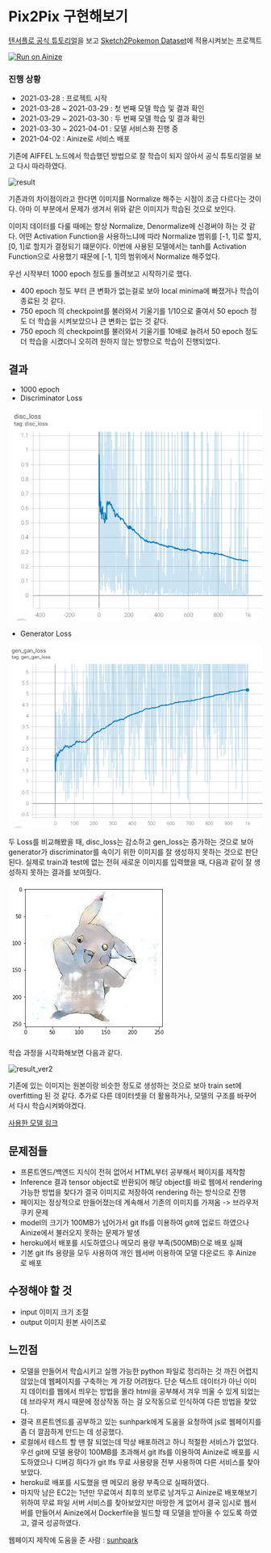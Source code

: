 # Pix2Pix 구현해보기

[텐서플로 공식 튜토리얼](https://www.tensorflow.org/tutorials/generative/pix2pix)을 보고 [Sketch2Pokemon Dataset](https://www.kaggle.com/norod78/sketch2pokemon)에 적용시켜보는 프로젝트

[![Run on Ainize](https://ainize.ai/images/run_on_ainize_button.svg)](https://main-sketch2pokemon-ceuity.endpoint.ainize.ai/)

### 진행 상황

- 2021-03-28 : 프로젝트 시작
- 2021-03-28 ~ 2021-03-29 : 첫 번째 모델 학습 및 결과 확인
- 2021-03-29 ~ 2021-03-30 : 두 번째 모델 학습 및 결과 확인
- 2021-03-30 ~ 2021-04-01 : 모델 서비스화 진행 중
- 2021-04-02 : Ainize로 서비스 배포

기존에 AIFFEL 노드에서 학습했던 방법으로 잘 학습이 되지 않아서 공식 튜토리얼을 보고 다시 따라하였다.

![result](./images/result.gif)

기존과의 차이점이라고 한다면 이미지를 Normalize 해주는 시점이 조금 다르다는 것이다. 아마 이 부분에서 문제가 생겨서 위와 같은 이미지가 학습된 것으로 보인다.

이미지 데이터를 다룰 때에는 항상 Normalize, Denormalize에 신경써야 하는 것 같다. 어떤 Activation Function을 사용하느냐에 따라 Normalize 범위를 [-1, 1]로 할지, [0, 1]로 할지가 결정되기 떄문이다. 이번에 사용된 모델에서는 tanh를 Activation Function으로 사용했기 때문에 [-1, 1]의 범위에서 Normalize 해주었다.

우선 시작부터 1000 epoch 정도를 돌려보고 시작하기로 했다.

- 400 epoch 정도 부터 큰 변화가 없는걸로 보아 local minima에 빠졌거나 학습이 종료된 것 같다.
- 750 epoch 의 checkpoint를 불러와서 기울기를 1/10으로 줄여서 50 epoch 정도 더 학습을 시켜보았으나 큰 변화는 없는 것 같다.
- 750 epoch 의 checkpoint를 불러와서 기울기를 10배로 늘려서 50 epoch 정도 더 학습을 시켰더니 오히려 원하지 않는 방향으로 학습이 진행되었다.

## 결과

- 1000 epoch
- Discriminator Loss

![images00](./images/images00.png)

- Generator Loss

![images01](./images/images01.png)

두 Loss를 비교해봤을 때, disc_loss는 감소하고 gen_loss는 증가하는 것으로 보아 generator가 discriminator를 속이기 위한 이미지를 잘 생성하지 못하는 것으로 판단된다. 실제로 train과 test에 없는 전혀 새로운 이미지를 입력했을 때, 다음과 같이 잘 생성하지 못하는 결과를 보여줬다.

![images02](./images/images02.png)

학습 과정을 시각화해보면 다음과 같다.

![result_ver2](./images/result_ver2.gif)

기존에 있는 이미지는 원본이랑 비슷한 정도로 생성하는 것으로 보아 train set에 overfitting 된 것 같다. 추가로 다른 데이터셋을 더 활용하거나, 모델의 구조를 바꾸어서 다시 학습시켜봐야겠다.

[사용한 모델 링크](https://drive.google.com/file/d/1v1t2AXEb94rvw32Zj24_9dmQj2_58vB2/view?usp=sharing)

## 문제점들

- 프론트엔드/백엔드 지식이 전혀 없어서 HTML부터 공부해서 페이지를 제작함
- Inference 결과 tensor object로 반환되어 해당 object를 바로 웹에서 rendering 가능한 방법을 찾다가 결국 이미지로 저장하여 rendering 하는 방식으로 진행
- 페이지는 정상적으로 만들어졌는데 계속해서 기존의 이미지를 가져옴 -> 브라우저 쿠키 문제
- model의 크기가 100MB가 넘어가서 git lfs를 이용하여 git에 업로드 하였으나 Ainize에서 불러오지 못하는 문제가 발생
- heroku에서 배포를 시도하였으나 메모리 용량 부족(500MB)으로 배포 실패
- 기본 git lfs 용량을 모두 사용하여 개인 웹서버 이용하여 모델 다운로드 후 Ainize로 배포

## 수정해야 할 것
- input 이미지 크기 조절
- output 이미지 원본 사이즈로 

## 느낀점

- 모델을 만들어서 학습시키고 실행 가능한 python 파일로 정리하는 것 까진 어렵지 않았는데 웹페이지를 구축하는 게 가장 어려웠다. 단순 텍스트 데이터가 아닌 이미지 데이터를 웹에서 띄우는 방법을 몰라 html을 공부해서 겨우 띄울 수 있게 되었는데 브라우저 캐시 때문에 정상작동 하는 걸 오작동으로 인식하여 다른 방법을 찾았다.
- 결국 프론트엔드를 공부하고 있는 sunhpark에게 도움을 요청하여 js로 웹페이지를 좀 더 깔끔하게 만드는 데 성공했다.
- 로컬에서 테스트 할 땐 잘 되었는데 막상 배포하려고 하니 적절한 서비스가 없었다. 우선 git에 모델 용량이 100MB를 초과해서 git lfs를 이용하여 Ainize로 배포를 시도하였으나 디버깅 하다가 git lfs 무료 사용량을 전부 사용하여 다른 서비스를 찾아보았다.
- heroku로 배포를 시도했을 땐 메모리 용량 부족으로 실패하였다.
- 마지막 남은 EC2는 1년만 무료여서 최후의 보루로 남겨두고 Ainize로 배포해보기 위하여 무료 파일 서버 서비스를 찾아보았지만 마땅한 게 없어서 결국 임시로 웹서버를 만들어서 Ainize에서 Dockerfile을 빌드할 때 모델을 받아올 수 있도록 하였고, 결국 성공하였다.

웹페이지 제작에 도움을 준 사람 : [sunhpark](https://github.com/sunhpark42)
